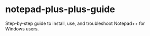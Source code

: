 # notepad-plus-plus-guide
Step-by-step guide to install, use, and troubleshoot Notepad++ for Windows users.
